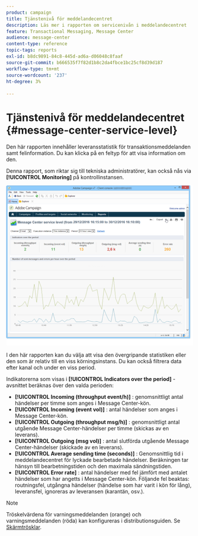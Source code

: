 ```yaml
---
product: campaign
title: Tjänstenivå för meddelandecentret
description: Läs mer i rapporten om servicenivån i meddelandecentret
feature: Transactional Messaging, Message Center
audience: message-center
content-type: reference
topic-tags: reports
exl-id: b8dc9891-84c8-445d-ad6a-d06048c8faaf
source-git-commit: b666535f7f82d1b8c2da4fbce1bc25cf8d39d187
workflow-type: tm+mt
source-wordcount: '237'
ht-degree: 3%

---
```


# Tjänstenivå för meddelandecentret {#message-center-service-level}



Den här rapporten innehåller leveransstatistik för transaktionsmeddelanden samt felinformation. Du kan klicka på en feltyp för att visa information om den.

Denna rapport, som riktar sig till tekniska administratörer, kan också nås via **[!UICONTROL Monitoring]** på kontrollinstansen.

![](assets/mc_reports_1.png)

I den här rapporten kan du välja att visa den övergripande statistiken eller den som är relativ till en viss körningsinstans. Du kan också filtrera data efter kanal och under en viss period.

Indikatorerna som visas i **[!UICONTROL Indicators over the period]** -avsnittet beräknas över den valda perioden:

* **[!UICONTROL Incoming (throughput event/h)]** : genomsnittligt antal händelser per timme som anges i Message Center-kön.
* **[!UICONTROL Incoming (event vol)]** : antal händelser som anges i Message Center-kön.
* **[!UICONTROL Outgoing (throughput msg/h)]** : genomsnittligt antal utgående Message Center-händelser per timme (skickas av en leverans).
* **[!UICONTROL Outgoing (msg vol)]** : antal slutförda utgående Message Center-händelser (skickade av en leverans).
* **[!UICONTROL Average sending time (seconds)]** : Genomsnittlig tid i meddelandecentret för lyckade bearbetade händelser. Beräkningen tar hänsyn till bearbetningstiden och den maximala sändningstiden.
* **[!UICONTROL Error rate]** : antal händelser med fel jämfört med antalet händelser som har angetts i Message Center-kön. Följande fel beaktas: routningsfel, utgångna händelser (händelse som har varit i kön för lång), leveransfel, ignoreras av leveransen (karantän, osv.).

>[!NOTE]
>
>Tröskelvärdena för varningsmeddelanden (orange) och varningsmeddelanden (röda) kan konfigureras i distributionsguiden. Se [Skärmtrösklar](../../message-center/using/additional-configurations.md#monitoring-thresholds).
